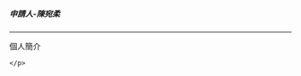 <html>
  <head>
  <h5>申請人-陳宛柔</h5>
   </head>
    <hr size="10px" align="center" width="100%" noshade>
  <body>
    <p>
      <h7>個人簡介</h7>
        
    </p>
  </body>
  
  <p></p>
  
</html>
